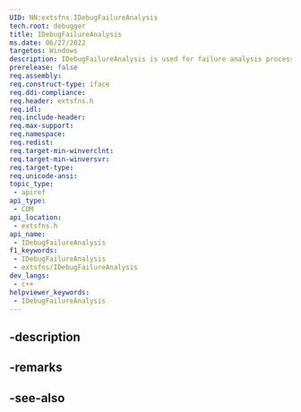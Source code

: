 ```yaml
---
UID: NN:extsfns.IDebugFailureAnalysis
tech.root: debugger
title: IDebugFailureAnalysis
ms.date: 06/27/2022
targetos: Windows
description: IDebugFailureAnalysis is used for failure analysis processing.
prerelease: false
req.assembly: 
req.construct-type: iface
req.ddi-compliance: 
req.header: extsfns.h
req.idl: 
req.include-header: 
req.max-support: 
req.namespace: 
req.redist: 
req.target-min-winverclnt: 
req.target-min-winversvr: 
req.target-type: 
req.unicode-ansi: 
topic_type:
 - apiref
api_type:
 - COM
api_location:
 - extsfns.h
api_name:
 - IDebugFailureAnalysis
f1_keywords:
 - IDebugFailureAnalysis
 - extsfns/IDebugFailureAnalysis
dev_langs:
 - c++
helpviewer_keywords:
 - IDebugFailureAnalysis
---
```


## -description

## -remarks

## -see-also

